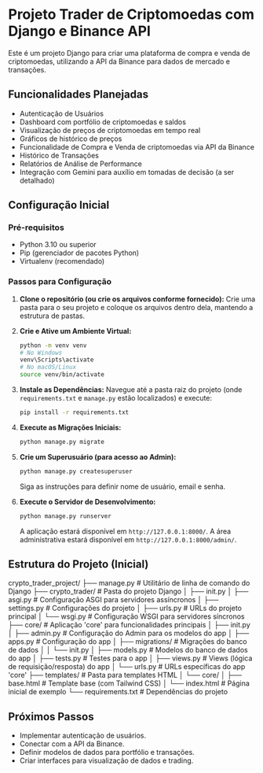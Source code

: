 # Projeto Trader de Criptomoedas com Django e Binance API

Este é um projeto Django para criar uma plataforma de compra e venda de criptomoedas, utilizando a API da Binance para dados de mercado e transações.

## Funcionalidades Planejadas
* Autenticação de Usuários
* Dashboard com portfólio de criptomoedas e saldos
* Visualização de preços de criptomoedas em tempo real
* Gráficos de histórico de preços
* Funcionalidade de Compra e Venda de criptomoedas via API da Binance
* Histórico de Transações
* Relatórios de Análise de Performance
* Integração com Gemini para auxílio em tomadas de decisão (a ser detalhado)

## Configuração Inicial

### Pré-requisitos
* Python 3.10 ou superior
* Pip (gerenciador de pacotes Python)
* Virtualenv (recomendado)

### Passos para Configuração
1.  **Clone o repositório (ou crie os arquivos conforme fornecido):**
    Crie uma pasta para o seu projeto e coloque os arquivos dentro dela, mantendo a estrutura de pastas.

2.  **Crie e Ative um Ambiente Virtual:**
    ```bash
    python -m venv venv
    # No Windows
    venv\Scripts\activate
    # No macOS/Linux
    source venv/bin/activate
    ```

3.  **Instale as Dependências:**
    Navegue até a pasta raiz do projeto (onde `requirements.txt` e `manage.py` estão localizados) e execute:
    ```bash
    pip install -r requirements.txt
    ```

4.  **Execute as Migrações Iniciais:**
    ```bash
    python manage.py migrate
    ```

5.  **Crie um Superusuário (para acesso ao Admin):**
    ```bash
    python manage.py createsuperuser
    ```
    Siga as instruções para definir nome de usuário, email e senha.

6.  **Execute o Servidor de Desenvolvimento:**
    ```bash
    python manage.py runserver
    ```
    A aplicação estará disponível em `http://127.0.0.1:8000/`.
    A área administrativa estará disponível em `http://127.0.0.1:8000/admin/`.

## Estrutura do Projeto (Inicial)


crypto_trader_project/
├── manage.py                 # Utilitário de linha de comando do Django
├── crypto_trader/            # Pasta do projeto Django
│   ├── init.py
│   ├── asgi.py               # Configuração ASGI para servidores assíncronos
│   ├── settings.py           # Configurações do projeto
│   ├── urls.py               # URLs do projeto principal
│   └── wsgi.py               # Configuração WSGI para servidores síncronos
├── core/                     # Aplicação 'core' para funcionalidades principais
│   ├── init.py
│   ├── admin.py              # Configuração do Admin para os modelos do app
│   ├── apps.py               # Configuração do app
│   ├── migrations/           # Migrações do banco de dados
│   │   └── init.py
│   ├── models.py             # Modelos do banco de dados do app
│   ├── tests.py              # Testes para o app
│   ├── views.py              # Views (lógica de requisição/resposta) do app
│   └── urls.py               # URLs específicas do app 'core'
├── templates/                # Pasta para templates HTML
│   └── core/
│       ├── base.html         # Template base (com Tailwind CSS)
│       └── index.html        # Página inicial de exemplo
└── requirements.txt          # Dependências do projeto


## Próximos Passos
* Implementar autenticação de usuários.
* Conectar com a API da Binance.
* Definir modelos de dados para portfólio e transações.
* Criar interfaces para visualização de dados e trading.

